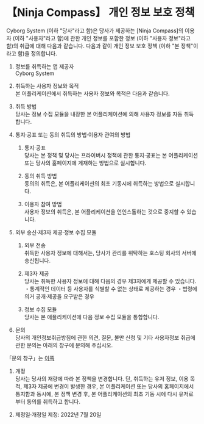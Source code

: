 # 【Ninja Compass】 개인 정보 보호 정책

Cyborg System (이하 "당사"라고 함)은 당사가 제공하는 [Ninja Compass]의 이용자 (이하 "사용자"라고 함)에 관한 개인 정보를 포함한 정보 (이하 "사용자 정보"라고 함)의 취급에 대해 다음과 같습니다. 다음과 같이 개인 정보 보호 정책 (이하 "본 정책"이라고 함)을 정의합니다.

1. 정보를 취득하는 앱 제공자<br>
   Cyborg System

1. 취득하는 사용자 정보와 목적<br>
   본 어플리케이션에서 취득하는 사용자 정보와 목적은 다음과 같습니다.

1. 취득 방법<br>
   당사는 정보 수집 모듈을 내장한 본 어플리케이션에 의해 사용자 정보를 자동 취득합니다.

1. 통지·공표 또는 동의 취득의 방법·이용자 관여의 방법<br>

   1. 통지·공표<br>
      당사는 본 정책 및 당사는 프라이버시 정책에 관한 통지·공표는 본 어플리케이션 또는 당사의 홈페이지에 게재하는 방법으로 실시합니다.

   1. 동의 취득 방법<br>
      동의의 취득은, 본 어플리케이션의 최초 기동시에 취득하는 방법으로 실시합니다.

   1. 이용자 참여 방법<br>
      사용자 정보의 취득은, 본 어플리케이션을 언인스톨하는 것으로 중지할 수 있습니다.

1. 외부 송신·제3자 제공·정보 수집 모듈

   1. 외부 전송<br>
      취득한 사용자 정보에 대해서는, 당사가 관리를 위탁하는 호스팅 회사의 서버에 송신됩니다.

   1. 제3자 제공<br>
      당사는 취득한 사용자 정보에 대해 다음의 경우 제3자에게 제공할 수 있습니다.
      ・통계적인 데이터 등 사용자를 식별할 수 없는 상태로 제공하는 경우
      ・법령에 의거 공개·제공을 요구받은 경우

   1. 정보 수집 모듈<br>
      당사는 본 애플리케이션에 다음 정보 수집 모듈을 통합합니다.

1. 문의<br>
   당사의 개인정보취급방침에 관한 의견, 질문, 불만 신청 및 기타 사용자정보 취급에 관한 문의는 아래의 창구에 문의해 주십시오.

「문의 창구」는 [이쪽](https://twitter.com/keirekisho)

1. 개정<br>
   당사는 당사의 재량에 따라 본 정책을 변경합니다. 단, 취득하는 유저 정보, 이용 목적, 제3자 제공에 변경이 발생한 경우, 본 어플리케이션 또는 당사의 홈페이지에서 통지함과 동시에, 본 정책 변경 후, 본 어플리케이션의 최초 기동 시에 다시 유저로부터 동의를 취득하고 합니다.

1. 제정일·개정일
   제정: 2022년 7월 20일
